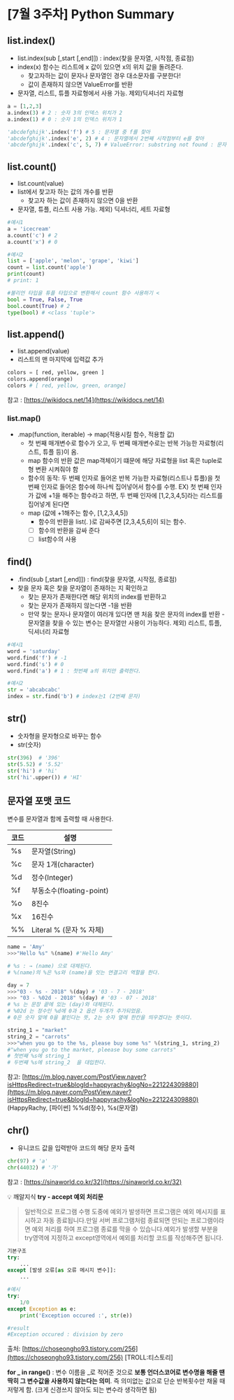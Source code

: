 # [7월 3주차] Python Summary

## list.index()
- list.index(sub [,start [,end]]) : index(찾을 문자열, 시작점, 종료점)
- index(x) 함수는 리스트에 x 값이 있으면 x의 위치 값을 돌려준다.
    - 찾고자하는 값이 문자나 문자열인 경우 대소문자를 구분한다!
    - 값이 존재하지 않으면 ValueError를 반환
- 문자열, 리스트, 튜플 자료형에서 사용 가능. 제외)딕셔너리 자료형

```python
a = [1,2,3]
a.index(3) # 2 : 숫자 3의 인덱스 위치가 2
a.index(1) # 0 : 숫자 1의 인덱스 위치가 1

'abcdefghijk'.index('f') # 5 : 문자열 중 f를 찾아
'abcdefghijk'.index('e', 2) # 4 : 문자열에서 2번째 시작점부터 e를 찾아
'abcdefghijk'.index('c', 5, 7) # ValueError: substring not found : 문자열에서 5번째 시작점부터 7번째 종료점 안에서 c를 찾아
```

## list.count()
- list.count(value)
- list에서 찾고자 하는 값의 개수를 반환
    - 찾고자 하는 값이 존재하지 않으면 0을 반환
- 문자열, 튜플, 리스트 사용 가능. 제외) 딕셔너리, 세트 자료형

```python
#예시1
a = 'icecream'
a.count('c') # 2
a.count('x') # 0

#예시2
list = ['apple', 'melon', 'grape', 'kiwi']
count = list.count('apple')
print(count)
# print: 1

#불리언 타입을 튜플 타입으로 변환해서 count 함수 사용하기 <
bool = True, False, True
bool.count(True) # 2
type(bool) # <class 'tuple'>
```

## list.append()
- list.append(value)
- 리스트의 맨 마지막에 입력값 추가

```python
colors = [ red, yellow, green ]
colors.append(orange)
colors # [ red, yellow, green, orange]
```
참고 : [https://wikidocs.net/14](https://wikidocs.net/14)

### list.map()
- .map(function, iterable) → map(적용시킬 함수, 적용할 값)
    - 첫 번째 매개변수로 함수가 오고, 두 번째 매개변수로는 반복 가능한 자료형(리스트, 튜플 등)이 옴.
    - map 함수의 반환 값은 map객체이기 떄문에 해당 자료형을 list 혹은 tuple로 형 변환 시켜줘야 함
    - 함수의 동작: 두 번째 인자로 들어온 반복 가능한 자료형(리스트나 튜플)을 첫 번째 인자로 들어온 함수에 하나씩 집어넣어서 함수를 수행.
         EX) 첫 번째 인자가 값에 +1을 해주는 함수라고 하면, 두 번째 인자에 [1,2,3,4,5]라는 리스트를 집어넣게 된다면
    - map (값에 +1해주는 함수, [1,2,3,4,5])
        - 함수의 반환을 list(. )로 감싸주면 [2,3,4,5,6]이 되는 함수.
        - [ ]  함수의 반환을 감싸 준다
        - [ ]  list함수의 사용

## find()
- .find(sub [,start [,end]]) : find(찾을 문자열, 시작점, 종료점)
- 찾을 문자 혹은 찾을 문자열이 존재하는 지 확인하고
    - 찾는 문자가 존재한다면 해당 위치의 index를 반환하고
    - 찾는 문자가 존재하지 않는다면 -1을 반환
    - 만약 찾는 문자나 문자열이 여러개 있다면 맨 처음 찾은 문자의 index를 반환
-문자열을 찾을 수 있는 변수는 문자열만 사용이 가능하다. 제외) 리스트, 튜플, 딕셔너리 자료형

```python
#예시1
word = 'saturday'
word.find('f') # -1
word.find('s') # 0
word.find('a') # 1 : 첫번째 a의 위치만 출력한다.

#예시2
str = 'abcabcabc'
index = str.find('b') # index는1 (2번째 문자)
```

## str()
- 숫자형을 문자형으로 바꾸는 함수
- str(숫자)

```python
str(396)  # '396'
str(5.52) # '5.52'
str('hi') # 'hi'
str('hi'.upper()) # 'HI'
```

## 문자열 포맷 코드
변수를 문자열과 함께 출력할 때 사용한다.

| 코드 | 설명 |
| --- | --- |
| %s | 문자열(String) |
| %c | 문자 1개(character) |
| %d | 정수(Integer) |
| %f | 부동소수(floating-point) |
| %o | 8진수 |
| %x | 16진수 |
| %% | Literal % (문자 % 자체) |

```python
name = 'Amy'
>>>"Hello %s" %(name) #'Hello Amy'

# %s : → (name) 으로 대체된다. 
# %(name)의 %은 %s와 (name)을 잇는 연결고리 역할을 한다.
```

```python
day = 7
>>>"03 - %s - 2018" %(day) # '03 - 7 - 2018'
>>> "03 - %02d - 2018" %(day) # '03 - 07 - 2018'
# %s 는 문장 끝에 있는 (day)와 대체된다.
# %02d 는 정수인 %d에 0과 2 옵션 두개가 추가되었음. 
# 0은 숫자 앞에 0을 붙인다는 뜻, 2는 숫자 옆에 한칸을 띄우겠다는 뜻이다.
```

```python
string_1 = "market"
string_2 = "carrots"
>>>"when you go to the %s, please buy some %s" %(string_1, string_2)
#"when you go to the market, pleease buy some carrots"
# 첫번째 %s에 string_1
# 두번째 %s에 string_2  을 대입한다.
```

참고: [https://m.blog.naver.com/PostView.naver?isHttpsRedirect=true&blogId=happyrachy&logNo=221224309880](https://m.blog.naver.com/PostView.naver?isHttpsRedirect=true&blogId=happyrachy&logNo=221224309880) (HappyRachy, [파이썬] %%d(정수), %s(문자열)

## chr()
- 유니코드 값을 입력받아 코드의 해당 문자 출력

```python
chr(97) # 'a'
chr(44032) # '가'
```

참고 : [https://sinaworld.co.kr/32](https://sinaworld.co.kr/32)

💡 깨알지식
**try - accept 예외 처리문**

> 일반적으로 프로그램 수행 도중에 예외가 발생하면 프로그램은 예외 메시지를 표시하고 자동 종료됩니다.만일 서버 프로그램처럼 종료되면 안되는 프로그램이라면 예외 처리를 하여 프로그램 종료를 막을 수 있습니다.예외가 발생할 부분을 try영역에 지정하고 except영역에서 예외를 처리할 코드를 작성해주면 됩니다.
> 

```python
기본구조
try:
    ...
except [발생 오류[as 오류 메시지 변수]]:
    ...

#예시
try:
    1/0
except Exception as e:
    print('Exception occured :', str(e))

#result
#Exception occured : division by zero
```

출처: [https://choseongho93.tistory.com/256](https://choseongho93.tistory.com/256) [TROLL:티스토리]

**for _ in range()** : 
변수 이름을 _로 적어준 것으로 **보통 언더스코어로 변수명을 해줄 땐 딱히 그 변수값을 사용하지 않는다는 의미**. 즉 의미없는 값으로 단순 반복횟수만 채울 때 저렇게 함.
(크게 신경쓰지 않아도 되는 변수라 생각하면 됨)